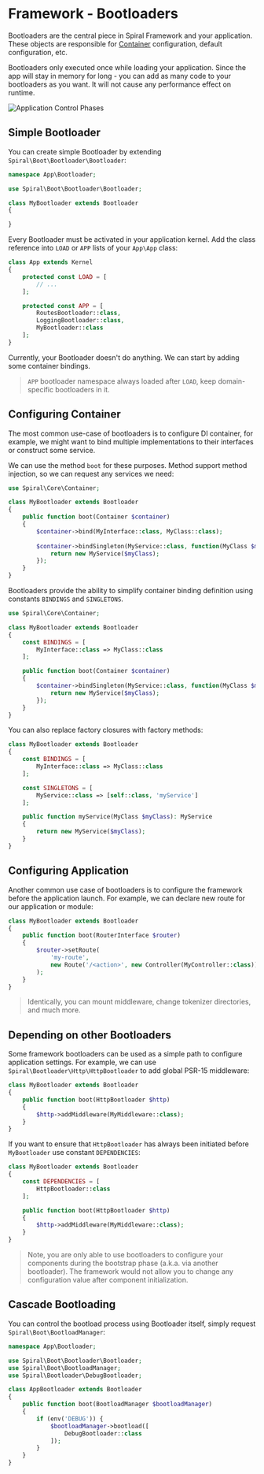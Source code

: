 # Framework - Bootloaders

Bootloaders are the central piece in Spiral Framework and your application. These objects are responsible
for [Container](/framework/container.md) configuration, default configuration, etc.

Bootloaders only executed once while loading your application. Since the app will stay in memory for long - you can
add as many code to your bootloaders as you want. It will not cause any performance effect on runtime.

![Application Control Phases](https://user-images.githubusercontent.com/796136/64906478-e213ff80-d6ef-11e9-839e-95bac78ef147.png)

## Simple Bootloader

You can create simple Bootloader by extending `Spiral\Boot\Bootloader\Bootloader`:

```php
namespace App\Bootloader;

use Spiral\Boot\Bootloader\Bootloader;

class MyBootloader extends Bootloader 
{

}
```

Every Bootloader must be activated in your application kernel. Add the class reference into `LOAD` or `APP` lists of
your `App\App` class:

```php
class App extends Kernel
{
    protected const LOAD = [
        // ...
    ];

    protected const APP = [
        RoutesBootloader::class,
        LoggingBootloader::class,
        MyBootloader::class
    ];
}
```

Currently, your Bootloader doesn't do anything. We can start by adding some container bindings.

> `APP` bootloader namespace always loaded after `LOAD`, keep domain-specific bootloaders in it.

## Configuring Container

The most common use-case of bootloaders is to configure DI container, for example, we might want to bind multiple
implementations to their interfaces or construct some service.

We can use the method `boot` for these purposes. Method support method injection, so we can request any services we
need:

```php
use Spiral\Core\Container;

class MyBootloader extends Bootloader 
{
    public function boot(Container $container) 
    {
        $container->bind(MyInterface::class, MyClass::class);
        
        $container->bindSingleton(MyService::class, function(MyClass $myClass) {
            return new MyService($myClass); 
        });
    }
}
```

Bootloaders provide the ability to simplify container binding definition using constants `BINDINGS` and `SINGLETONS`.

```php
use Spiral\Core\Container;

class MyBootloader extends Bootloader 
{
    const BINDINGS = [
        MyInterface::class => MyClass::class
    ];

    public function boot(Container $container) 
    {
        $container->bindSingleton(MyService::class, function(MyClass $myClass) {
            return new MyService($myClass); 
        });
    }
}
```

You can also replace factory closures with factory methods:

```php
class MyBootloader extends Bootloader 
{
    const BINDINGS = [
        MyInterface::class => MyClass::class
    ];

    const SINGLETONS = [
        MyService::class => [self::class, 'myService']
    ];

    public function myService(MyClass $myClass): MyService
    {
        return new MyService($myClass); 
    }
}
```

## Configuring Application

Another common use case of bootloaders is to configure the framework before the application launch. For example, we can
declare new route for our application or module:

```php
class MyBootloader extends Bootloader 
{
    public function boot(RouterInterface $router)
    {
        $router->setRoute(
            'my-route',
            new Route('/<action>', new Controller(MyController::class))
        );
    }
}
```

> Identically, you can mount middleware, change tokenizer directories, and much more.

## Depending on other Bootloaders

Some framework bootloaders can be used as a simple path to configure application settings. For example, we can
use `Spiral\Bootloader\Http\HttpBootloader` to add global PSR-15 middleware:

```php
class MyBootloader extends Bootloader 
{
    public function boot(HttpBootloader $http)
    {
        $http->addMiddleware(MyMiddleware::class);
    }
}
```

If you want to ensure that `HttpBootloader` has always been initiated before `MyBootloader` use
constant `DEPENDENCIES`:

```php
class MyBootloader extends Bootloader 
{
    const DEPENDENCIES = [
        HttpBootloader::class
    ];

    public function boot(HttpBootloader $http)
    {
        $http->addMiddleware(MyMiddleware::class);
    }
}
```

> Note, you are only able to use bootloaders to configure your components during the bootstrap phase (a.k.a. via another
> bootloader). The framework would not allow you to change any configuration value after component initialization.

## Cascade Bootloading

You can control the bootload process using Bootloader itself, simply request `Spiral\Boot\BootloadManager`:

```php
namespace App\Bootloader;

use Spiral\Boot\Bootloader\Bootloader;
use Spiral\Boot\BootloadManager;
use Spiral\Bootloader\DebugBootloader;

class AppBootloader extends Bootloader
{
    public function boot(BootloadManager $bootloadManager)
    {
        if (env('DEBUG')) {
            $bootloadManager->bootload([
                DebugBootloader::class
            ]);
        }
    }
}
```
